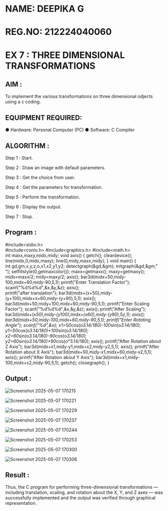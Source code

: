# NAME: DEEPIKA G
# REG.NO: 212224040060

# EX 7 : THREE DIMENSIONAL TRANSFORMATIONS
## AIM :
 
To implement the various transformations on three dimensional odjects using a c coding.

## EQUIPMENT REQUIRED:
●	Hardware: Personal Computer (PC)
●	Software: C Compiler

## ALGORITHM :

Step 1 : Start.

Step 2 : Draw an image with default parameters.

Step 3 : Get the choice from user.

Step 4 : Get the parameters for transformation.

Step 5 : Perform the transformation.

Step 6 : Display the output.

Step 7 : Stop.

## Program :

#include<stdio.h>  
#include<conio.h> 
#include<graphics.h> 
#include<math.h>  
int maxx,maxy,midx,midy; 
void axis() 
{ 
getch(); 
cleardevice(); 
line(midx,0,midx,maxy); 
line(0,midy,maxx,midy); 
} 
void main() 
{  
int gd,gm,x,y,z,o,x1,x2,y1,y2; 
detectgraph(&gd,&gm); 
initgraph(&gd,&gm," "); 
setfillstyle(0,getmaxcolor()); 
maxx=getmaxx(); 
maxy=getmaxy(); 
midx=maxx/2; 
midy=maxy/2; 
axis(); 
bar3d(midx+50,midy-100,midx+60,midy-90,5,1); 
printf("Enter Translation Factor"); 
scanf("%d%d%d",&x,&y,&z); 
axis();  
printf("after translation"); 
bar3d(midx+(x+50),midy-(y+100),midx+x+60,midy-(y+90),5,1); 
axis(); 
bar3d(midx+50,midy+100,midx+60,midy-90,5,1); 
printf("Enter Scaling Factor"); 
scanf("%d%d%d",&x,&y,&z); 
axis(); 
printf("After Scaling"); 
bar3d(midx+(x*50),midy-(y*100),midx+(x*60),midy-(y*90),5*z,1); 
axis(); 
bar3d(midx+50,midy-100,midx+60,midy-90,5,1); 
printf("Enter Rotating Angle"); 
scanf("%d",&o); 
x1=50*cos(o*3.14/180)-100*sin(o*3.14/180); 
y1=50*cos(o*3.14/180)+100*sin(o*3.14/180); 
x2=60*sin(o*3.14/180)-90*cos(o*3.14/180); 
y2=60*sin(o*3.14/180)+90*cos(o*3.14/180); 
axis(); 
printf("After Rotation about Z Axis"); 
bar3d(midx+x1,midy-y1,midx+x2,midy-y2,5,1); 
axis(); 
printf("After Rotation about X Axis"); 
bar3d(midx+50,midy-x1,midx+60,midy-x2,5,1); 
axis(); 
printf("After Rotation about Y Axis"); 
bar3d(midx+x1,midy-100,midx+x2,midy-90,5,1); 
getch(); 
closegraph(); 
}

## Output :

![Screenshot 2025-05-07 170215](https://github.com/user-attachments/assets/9d2dde59-6184-4b03-a6ea-e6e0ff124e43)

![Screenshot 2025-05-07 170221](https://github.com/user-attachments/assets/6f05fb47-1da5-492b-8edb-87a70061a26e)

![Screenshot 2025-05-07 170229](https://github.com/user-attachments/assets/68aac124-cc84-4b1e-aeb9-4e814925fec6)

![Screenshot 2025-05-07 170237](https://github.com/user-attachments/assets/ec951e40-735b-4b06-93e3-b8ae5cfc51a5)

![Screenshot 2025-05-07 170244](https://github.com/user-attachments/assets/8f3e7054-8a5d-497e-8213-e92ce2859b3b)


![Screenshot 2025-05-07 170253](https://github.com/user-attachments/assets/a85f82d7-5ed5-4c46-a560-7a643c104289)


![Screenshot 2025-05-07 170300](https://github.com/user-attachments/assets/a79b426f-2569-4a0c-8610-6f306e2bec73)


![Screenshot 2025-05-07 170306](https://github.com/user-attachments/assets/74312470-8c6f-44e6-9b6f-87912679da2d)

## Result :

Thus, the C program for performing three-dimensional transformations — including translation, scaling, and rotation about the X, Y, and Z axes — was successfully implemented and the output was verified through graphical representation.
